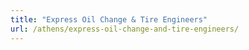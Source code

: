 ```yaml
---
title: "Express Oil Change & Tire Engineers"
url: /athens/express-oil-change-and-tire-engineers/
---
```

